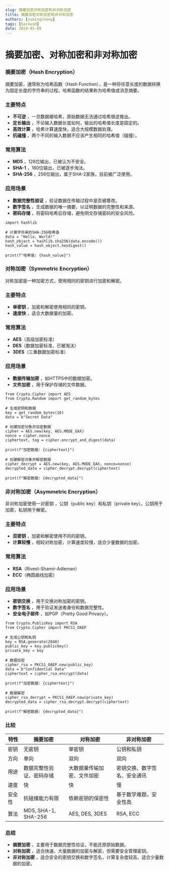```yaml
---
slug: 摘要加密对称加密和非对称加密
title: 摘要加密对称加密和非对称加密
authors: [sumingcheng]
tags: [backend]
date: 2024-05-09
---
```


# 摘要加密、对称加密和非对称加密



 

### 摘要加密（Hash Encryption）  

摘要加密，通常称为哈希函数（Hash Function），是一种将任意长度的数据转换为固定长度的字符串的过程。哈希函数的结果称为哈希值或消息摘要。

### 主要特点  

* **不可逆** ，一旦数据被哈希，原始数据无法通过哈希值逆推出。
* **定长输出** ，不论输入数据长度如何，输出的哈希值长度是固定的。
* **高效计算** ，哈希计算速度快，适合大规模数据处理。
* **抗碰撞** ，两个不同的输入数据不应该产生相同的哈希值（碰撞）。

### 常用算法  

* **MD5** ，128位输出，已被认为不安全。
* **SHA-1** ，160位输出，已被逐步淘汰。
* **SHA-256** ，256位输出，属于SHA-2家族，目前被广泛使用。

### 应用场景  

* **数据完整性验证** ，验证数据在传输过程中是否被篡改。
* **数字签名** ，生成数据的唯一摘要，以证明数据的完整性和来源。
* **密码存储** ，将密码哈希后存储，避免明文存储密码的安全风险。

```
import hashlib
​
# 计算字符串的SHA-256哈希值
data = "Hello, World!"
hash_object = hashlib.sha256(data.encode())
hash_value = hash_object.hexdigest()
​
print(f"哈希值: {hash_value}")
```
### 对称加密（Symmetric Encryption）  

对称加密是一种加密方式，使用相同的密钥进行加密和解密。

### 主要特点  

* **单密钥** ，加密和解密使用相同的密钥。
* **速度快** ，适合大数据量的加密。

### 常用算法  

* **AES**（高级加密标准）
* **DES**（数据加密标准，已被淘汰）
* **3DES**（三重数据加密标准）

### 应用场景  

* **数据传输加密** ，如HTTPS中的数据加密。
* **文件加密** ，用于保护存储的文件数据。

```
from Crypto.Cipher import AES
from Crypto.Random import get_random_bytes
​
# 生成密钥和数据
key = get_random_bytes(16)
data = b"Secret Data"
​
# 创建加密对象并加密数据
cipher = AES.new(key, AES.MODE_EAX)
nonce = cipher.nonce
ciphertext, tag = cipher.encrypt_and_digest(data)
​
print(f"加密数据: {ciphertext}")
​
# 创建解密对象并解密数据
cipher_decrypt = AES.new(key, AES.MODE_EAX, nonce=nonce)
decrypted_data = cipher_decrypt.decrypt(ciphertext)
​
print(f"解密数据: {decrypted_data}")
```
### 非对称加密（Asymmetric Encryption）  

非对称加密使用一对密钥 ，公钥（public key）和私钥（private key）。公钥用于加密，私钥用于解密。

### 主要特点  

* **双密钥** ，加密和解密使用不同的密钥。
* **计算较慢** ，相较对称加密，计算速度较慢，适合少量数据的加密。

### 常用算法  

* **RSA**（Rivest-Shamir-Adleman）
* **ECC**（椭圆曲线加密）

### 应用场景  

* **密钥交换** ，用于交换对称加密的密钥。
* **数字签名** ，用于验证发送者身份和数据完整性。
* **安全电子邮件** ，如PGP（Pretty Good Privacy）。

```
from Crypto.PublicKey import RSA
from Crypto.Cipher import PKCS1_OAEP
​
# 生成公钥和私钥
key = RSA.generate(2048)
public_key = key.publickey()
private_key = key
​
# 数据加密
cipher_rsa = PKCS1_OAEP.new(public_key)
data = b"Confidential Data"
ciphertext = cipher_rsa.encrypt(data)
​
print(f"加密数据: {ciphertext}")
​
# 数据解密
cipher_rsa_decrypt = PKCS1_OAEP.new(private_key)
decrypted_data = cipher_rsa_decrypt.decrypt(ciphertext)
​
print(f"解密数据: {decrypted_data}")
```
### 比较  

| 特性 | 摘要加密 | 对称加密 | 非对称加密 |
| --- | --- | --- | --- |
| 密钥 | 无密钥 | 单密钥 | 公钥和私钥 |
| 方向 | 单向 | 双向 | 双向 |
| 用途 | 数据完整性验证、密码存储 | 大数据量传输加密、文件加密 | 密钥交换、数字签名、安全通讯 |
| 速度 | 快 | 快 | 慢 |
| 安全性 | 抗碰撞能力有限 | 依赖密钥的保密性 | 基于数学难题，安全性高 |
| 算法 | MD5, SHA-1, SHA-256 | AES, DES, 3DES | RSA, ECC |

### 总结  

* **摘要加密** ，主要用于数据完整性验证，不能还原原始数据。
* **对称加密** ，适合快速、大量数据的加密与解密，但需要安全管理密钥。
* **非对称加密** ，适合安全的密钥交换和数字签名，计算复杂度较高，适合少量数据的加密。